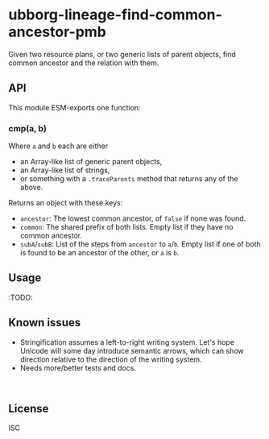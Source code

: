 ﻿
<!--#echo json="package.json" key="name" underline="=" -->
ubborg-lineage-find-common-ancestor-pmb
=======================================
<!--/#echo -->

<!--#echo json="package.json" key="description" -->
Given two resource plans, or two generic lists of parent objects, find common
ancestor and the relation with them.
<!--/#echo -->



API
---

This module ESM-exports one function:

### cmp(a, b)

Where `a` and `b` each are either
* an Array-like list of generic parent objects,
* an Array-like list of strings,
* or something with a `.traceParents` method that returns any of the above.

Returns an object with these keys:

* `ancestor`: The lowest common ancestor, of `false` if none was found.
* `common`: The shared prefix of both lists.
  Empty list if they have no common ancestor.
* `subA`/`subB`: List of the steps from `ancestor` to `a`/`b`.
  Empty list if one of both is found to be an ancestor of the other,
  or `a` is `b`.



Usage
-----

:TODO:



<!--#toc stop="scan" -->



Known issues
------------

* Stringification assumes a left-to-right writing system.
  Let's hope Unicode will some day introduce semantic arrows, which can show
  direction relative to the direction of the writing system.
* Needs more/better tests and docs.




&nbsp;


License
-------
<!--#echo json="package.json" key=".license" -->
ISC
<!--/#echo -->
